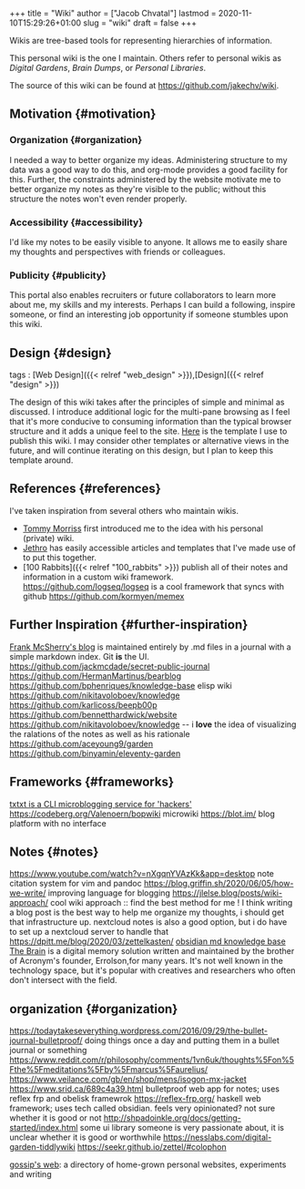 +++
title = "Wiki"
author = ["Jacob Chvatal"]
lastmod = 2020-11-10T15:29:26+01:00
slug = "wiki"
draft = false
+++

Wikis are tree-based tools for representing
hierarchies of information.

This personal wiki is the one I maintain.
Others refer to personal wikis as _Digital Gardens_,
_Brain Dumps_, or _Personal Libraries_.

The source of this wiki can be found at <https://github.com/jakechv/wiki>.


## Motivation {#motivation}


### Organization {#organization}

I needed a way to better organize my ideas.
Administering structure to my data was a good way
to do this, and org-mode provides a good facility for this.
Further, the constraints administered by the website motivate
me to better organize my notes as they're visible to the public;
without this structure the notes won't even render properly.


### Accessibility {#accessibility}

I'd like my notes to be easily visible to anyone.
It allows me to easily share my thoughts and perspectives with
friends or colleagues.


### Publicity {#publicity}

This portal also enables recruiters or future collaborators to
learn more about me, my skills and my interests. Perhaps I can
build a following, inspire someone, or find an interesting job
opportunity if someone stumbles upon this wiki.


## Design {#design}

tags
: [Web Design]({{< relref "web_design" >}}),[Design]({{< relref "design" >}})

The design of this wiki takes after the principles of simple and minimal as discussed.
I introduce additional logic for the multi-pane browsing as I feel that it's more conducive
to consuming information than the typical browser structure and it adds a unique feel to the site.
[Here](https://github.com/jakchv/cortex) is the template I use to publish this wiki.
I may consider other templates or alternative views in the future,
and will continue iterating on this design,
but I plan to keep this template around.


## References {#references}

I've taken inspiration from several others who maintain wikis.

-   [Tommy Morriss](https://github.com/tommy-mor) first introduced me to the idea with his personal (private) wiki.
-   [Jethro](https://jethro.dev) has easily accessible articles and templates that I've made use of to put this together.
-   [100 Rabbits]({{< relref "100_rabbits" >}}) publish all of their notes and information in a custom wiki framework.
    <https://github.com/logseq/logseq> is a cool framework that syncs with github
    <https://github.com/kormyen/memex>


## Further Inspiration {#further-inspiration}

[Frank McSherry's blog](https://github.com/frankmcsherry/blog) is maintained entirely by .md files in a journal with a simple markdown index. Git **is** the UI.
<https://github.com/jackmcdade/secret-public-journal>
<https://github.com/HermanMartinus/bearblog>
<https://github.com/bphenriques/knowledge-base> elisp wiki
<https://github.com/nikitavoloboev/knowledge>
<https://github.com/karlicoss/beepb00p>
<https://github.com/bennetthardwick/website>
<https://github.com/nikitavoloboev/knowledge> -- i **love** the idea of visualizing the ralations of the notes as well as his rationale
<https://github.com/aceyoung9/garden>
<https://github.com/binyamin/eleventy-garden>


## Frameworks {#frameworks}

[txtxt is a CLI microblogging service for 'hackers'](https://github.com/buckket/twtxt)
<https://codeberg.org/Valenoern/bopwiki> microwiki
<https://blot.im/> blog platform with no interface


## Notes {#notes}

<https://www.youtube.com/watch?v=nXgqnYVAzKk&app=desktop> note citation system for vim and pandoc
<https://blog.griffin.sh/2020/06/05/how-we-write/> improving language for blogging
<https://jlelse.blog/posts/wiki-approach/> cool wiki approach :: find the best method for me ! I think writing a blog post is the best way to help me organize my thoughts, i should get that infrastructure up. nextcloud notes is also a good option, but i do have to set up a nextcloud server to handle that
<https://dpitt.me/blog/2020/03/zettelkasten/>
[obsidian md knowledge base](https://obsidian.md/)
[The Brain](https://www.thebrain.com/) is a digital memory solution written and maintained by the brother of Acronym's founder, Errolson,for many years. It's not well known in the technology space, but it's popular with creatives and researchers who often don't intersect with the field.


## organization {#organization}

<https://todaytakeseverything.wordpress.com/2016/09/29/the-bullet-journal-bulletproof/>
doing things once a day and putting them in a bullet journal or something
<https://www.reddit.com/r/philosophy/comments/1vn6uk/thoughts%5Fon%5Fthe%5Fmeditations%5Fby%5Fmarcus%5Faurelius/>
<https://www.veilance.com/gb/en/shop/mens/isogon-mx-jacket>
<https://www.srid.ca/689c4a39.html> bulletproof web app for notes; uses reflex frp and obelisk framewrok
<https://reflex-frp.org/> haskell web framework; uses tech called obsidian. feels very opinionated? not sure whether it is good or not
<http://shpadoinkle.org/docs/getting-started/index.html> some ui library someone is very passionate about, it is unclear whether it is good or worthwhile
<https://nesslabs.com/digital-garden-tiddlywiki>
<https://seekr.github.io/zettel/#colophon>

[gossip's web](https://u14908331.ct.sendgrid.net/ls/click?upn=QT7cosm4pQAFMt8R3ewV2eA4J0Qknm69d17OQyiUW-2FSLjMQE6TDZ1zPsKaaYIbKWOJm7%5FgbAz1fQK-2FBqv-2FJI4vVhBff-2FImsvil-2BJhjmYU2Kz2iBmuR7p63e5vF-2FwLKesYoSOALzbaSiyqQabAX-2BNsYGdQEJXXikRX5GURqWCwLB8XN8MqXLEipir56MkdIC-2FVjSSGMun6dgO-2Bb6NzPGEfLV8qaGSGZkdyR7FlMZMWfAJOpyBl12Zp-2BzVoGLbUfXyb5-2F5ct3mbLVAS57kDasYOe4MMuxWI13Yr5SCX-2BhfPgtOJheXIEr5DD98p1kkXKt5tzI7z4XRc-2BCiuxJuf5Oay6TPTFHte5wE4BoCrwYphdMM2sPdH783h7HfLUMJwp-2FlyUyxz6Ll7O1zyZmlA-2BVf3gWZP8j5zfzGfGgmX6xCT-2B9K4wOufd7kJPqm2p31xo0AK616Ind0qyNHO-2Bw1lE44O5dmDd5eFLFdzodkh8vRjB37R6I7ak0XOL-2BXtUeSJU3wSNc-2FDoK6xy7pEvVFAw2fyXkAiwJnkTI1u0jZx18lpcnXwSuNFIU1y36rSz61EdsRhIv3sSIb6w2MiZP7nd6mCbp3Sge54m26BFdTJ5BnvJVnz1PY6CtYGYwIj6wnIpLxwBuZARBiAKyoTknx-2FyfQblojcldHLKa3hpZA-2FwRdmGRFCAkcivRtjvcmOGZU0-2BQ5LGbzKMyyGB7oGnwoFepuImzju1zVftHHoNvFUkkqd9AtIY7xpbjkiZ9P8rlfpIularpQ0uj7YMWLexRZOBdVepoUud7yVW-2FM4htc5cSKSTzw6498jzAOUzVBNtWPt-2BbmYbdPn1CHw6nI-2Bo-2FwRf-2BgH6gVFXnTLxW93egsqUkZzU7UmsciHGDIvpCabX898gjaMThw4-2BofQ6-2FNdzWcWTeT8SnklFSLWVT-2BCLruF1R0avDLKwAraJhTRIep9o8AkZDupePMLkbHwGjSznVCktZU8AFqSYAsLT1r9fS6HySJEvtYtjDlTHBPkSfu-2BshdXtNG0iDoPw5iHR4FODjqxNWEY33Byb6i8a1-2FJRX-2Bz9eJnvqB-2Fo5BOJ13y6JROSlYI18lq4oXX): a directory of home-grown personal websites, experiments and writing
